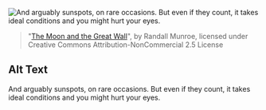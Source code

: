 ![And arguably sunspots, on rare occasions. But even if they count, it takes ideal conditions and you might hurt your eyes.](https://imgs.xkcd.com/comics/the_moon_and_the_great_wall.png)
> "[The Moon and the Great Wall](https://xkcd.com/1921/)", by Randall Munroe, licensed under Creative Commons Attribution-NonCommercial 2.5 License

## Alt Text
And arguably sunspots, on rare occasions. But even if they count, it takes ideal conditions and you might hurt your eyes.
